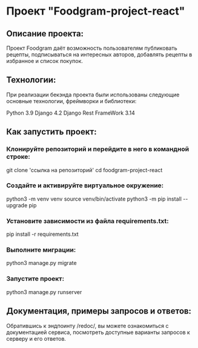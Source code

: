 # Проект "Foodgram-project-react"

## Описание проекта:

Проект Foodgram даёт возможность пользователям публиковать рецепты, подписываться на интересных авторов, добавлять рецепты в избранное и список покупок.

## Технологии:

При реализации бекэнда проекта были использованы следующие основные технологии, фреймворки и библиотеки:

Python 3.9
Django 4.2
Django Rest FrameWork 3.14

## Как запустить проект:

### Клонируйте репозиторий и перейдите в него в командной строке:

git clone 'ссылка на репозиторий'
cd foodgram-project-react
### Cоздайте и активируйте виртуальное окружение:

python3 -m venv venv
source venv/bin/activate
python3 -m pip install --upgrade pip
### Установите зависимости из файла requirements.txt:

pip install -r requirements.txt
### Выполните миграции:

python3 manage.py migrate
### Запустите проект:

python3 manage.py runserver

## Документация, примеры запросов и ответов:

Обратившись к эндпоинту /redoc/, вы можете ознакомиться с документацией сервиса, посмотреть доступные варианты запросов к серверу и его ответов.